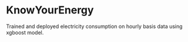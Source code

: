 # KnowYourEnergy
Trained and deployed electricity consumption on hourly basis data using xgboost model.
